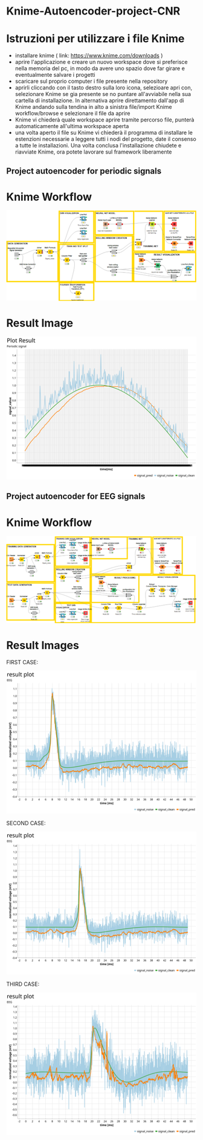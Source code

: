 # Knime-Autoencoder-project-CNR

# Istruzioni per utilizzare i file Knime

- installare knime ( link: https://www.knime.com/downloads )
- aprire l'applicazione e creare un nuovo workspace dove si preferisce nella memoria del pc, 
  in modo da avere uno spazio dove far girare e eventualmente salvare i progetti 
- scaricare sul proprio computer i file presente nella repository
- aprirli cliccando con il tasto destro sulla loro icona, selezioare apri con,
  selezionare Knime se gia presente se no puntare all'avviabile nella sua cartella di installazione.
  In alternativa aprire direttamento dall'app di Knime andando sulla tendina in alto a sinistra file/import Knime workflow/browse e selezionare il file da aprire 
- Knime vi chiederà quale workspace aprire tramite percorso file, punterà automaticamente all'ultima workspace aperta
- una volta aperto il file su Knime vi chiederà il programma di installare le estenzioni necessarie a leggere tutti i nodi del progetto, 
  date il consenso a tutte le installazioni. Una volta conclusa l'installazione chiudete e riavviate Knime, ora potete lavorare sul framework liberamente 

## Project autoencoder for periodic signals

# Knime Workflow

![](./images/workflow1.png)

# Result Image

![](./images/Result_0.svg)

## Project autoencoder for EEG signals

# Knime Workflow

![](./images/workflow2.png)

# Result Images

FIRST CASE:

![](./images/Result_1.svg)

SECOND CASE:

![](./images/Result_2.svg)

THIRD CASE:

![](./images/Result_3.svg)



